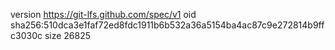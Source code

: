 version https://git-lfs.github.com/spec/v1
oid sha256:510dca3e1faf72ed8fdc1911b6b532a36a5154ba4ac87c9e272814b9ffc3030c
size 26825
